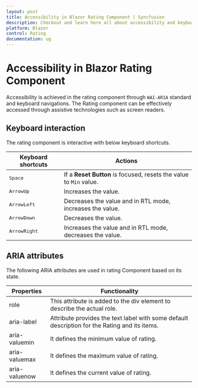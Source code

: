 ```yaml
---
layout: post
title: Accessibility in Blazor Rating Component | Syncfusion
description: Checkout and learn here all about accessibility and keyboard interaction with Syncfusion Blazor Rating component in Blazor Server App and Blazor WebAssembly App.
platform: Blazor
control: Rating
documentation: ug
---
```


# Accessibility in Blazor Rating Component

Accessibility is achieved in the rating component through `WAI-ARIA` standard and keyboard navigations. The Rating component can be effectively accessed through assistive technologies such as screen readers.

## Keyboard interaction

The rating component is interactive with below keyboard shortcuts. 

| Keyboard shortcuts | Actions |
|------------|-------------------|
| <kbd>Space</kbd> | If a **Reset Button** is focused, resets the value to `Min` value. |
| <kbd>ArrowUp</kbd> | Increases the value. | 
| <kbd>ArrowLeft</kbd> | Decreases the value and in RTL mode, increases the value. |
| <kbd>ArrowDown</kbd> | Decreases the value. |
| <kbd>ArrowRight</kbd> | Increases the value and in RTL mode, decreases the value.  |

## ARIA attributes

The following ARIA attributes are used in rating Component based on its state.

| Properties | Functionality |
| ------------ | ----------------------- |
| role | This attribute is added to the div element to describe the actual role. |
| aria-label | Attribute provides the text label with some default description for the Rating and its items. |
| aria-valuemin | It defines the minimum value of rating. |
| aria-valuemax | It defines the maximum value of rating. |
| aria-valuenow | It defines the current value of rating. |